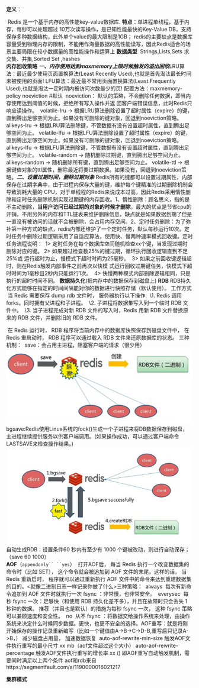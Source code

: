 **定义**：

​    Redis 是一个基于内存的高性能key-value数据库.
**特点**：
​    单进程单线程，基于内存，每秒可以处理超过 10万次读写操作，是已知性能最快的Key-Value DB，支持保存多种数据结构，此外单个value的最大限制是1GB；
​    redis的主要缺点是数据库容量受到物理内存的限制，不能用作海量数据的高性能读写，因此Redis适合的场景主要局限在较小数据量的高性能操作和运算上
**数据类型**
​    Strings,Lists,Sets 求交集、并集,Sorted Set ,hashes    
**内存回收策略**
​    ***一、内存使用达到maxmemory上限时候触发的溢出回收***
​    LRU算法：最近最少使用页面置换算法(Least Recently Used),也就是首先淘汰最长时间未被使用的页面!
​    LFU算法：最近最不常用页面置换算法(Least Frequently Used),也就是淘汰一定时期内被访问次数最少的页!
​    配置方法：maxmemory-policy noeviction   #默认
​        noeviction： 默认的策略，不会删除任何数据，即当内存使用达到阈值的时候，拒绝所有写入操作并返 回客户端错误信息，此时Redis只响应读操作。
​        volatile-lru -> 根据LRU算法删除设置了超时属性（expire）的键，直到腾出足够空间为止。如果没有可删除的键对象，回退到noeviction策略。
​        allkeys-lru -> 根据LRU算法删除键，不管数据有没有设置超时属性，直到腾出足够空间为止。
​        volatile-lfu -> 根据LFU算法删除设置了超时属性（expire）的键，直到腾出足够空间为止。如果没有可删除的键对象，回退到noeviction策略。
​        allkeys-lfu -> 根据LFU算法删除键，不管数据有没有设置超时属性，直到腾出足够空间为止。
​        volatile-random -> 随机删除过期键，直到腾出足够空间为止。
​        allkeys-random -> 随机删除所有键，直到腾出足够空间为止。
​        volatile-ttl -> 根据键值对象的ttl属性，删除最近将要过期数据。如果没有，回退到noeviction策略。
​    ***二、设置过期时间，删除过期对象***
​    Redis所有的键都可以设置过期属性，内部保存在过期字典中，由于进程内保存大量的键，维护每个键精准的过期删除机制会导致消耗大量的 CPU，对于单线程的Redis来说成本过高，因此Redis采用惰性删除和定时任务删除机制实现过期键的内存回收。
​    1、惰性删除：顾名思义，指的是不主动删除，**当用户访问已经过期的对象的时候才删除**，最大的优点是节省cpu的开销，不用另外的内存和TTL链表来维护删除信息，缺点就是如果数据到期了但是一直没有被访问的话就不会被删除，会占用内存空间。
​      2、定时任务删除：为了弥补第一种方式的缺点，redis内部还维护了一个定时任务，默认每秒运行10次。定时任务中删除过期逻辑采用了自适应算法，使用快、慢两种速率模式回收键。
​      定时任务流程说明：
​         1> 定时任务在每个数据库空间随机检查xx个键，当发现过期时删除对应的键。
​         2> 如果超过检查数25%的键过期，循环执行回收逻辑直到不足25%或 运行超时为止，慢模式下超时时间为25毫秒。
​         3> 如果之前回收键逻辑超时，则在Redis触发内部事件之前再次以快模 式运行回收过期键任务，快模式下超时时间为1毫秒且2秒内只能运行1次。
​         4> 快慢两种模式内部删除逻辑相同，只是执行的超时时间不同。
**数据持久化**(把内存中的数据保存到磁盘上) 
​    **RDB**
​        RDB持久化方式能够在指定的时间间隔能对你的数据进行快照存储（默认使用）。
​        工作方式
​            当 Redis 需要保存 dump.rdb 文件时， 服务器执行以下操作:
​            \1. Redis 调用forks。同时拥有父进程和子进程。
​            \2. 子进程将数据集写入到一个临时 RDB 文件中。
​            \3. 当子进程完成对新 RDB 文件的写入时，Redis 用新 RDB 文件替换原来的 RDB 文件，并删除旧的 RDB 文件。

​        在 Redis 运行时， RDB 程序将当前内存中的数据库快照保存到磁盘文件中， 在 Redis 重启动时， RDB 程序可以通过载入 RDB 文件来还原数据库的状态。
​        三种机制：
​        save：会占用主进程，阻塞客户端的请求（很少用）
​        ![file://c:\users\baoyon~1\appdata\local\temp\tmpdkdu_6\1.png](理论基础.assets/1.png)
​        bgsave:Redis使用Linux系统的fock()生成一个子进程来将DB数据保存到磁盘，主进程继续提供服务以供客户端调用。(如果操作成功，可以通过客户端命令LASTSAVE来检查操作结果。)
​        ![file://c:\users\baoyon~1\appdata\local\temp\tmpdkdu_6\2.png](理论基础.assets/2.png)
​        
​        自动生成RDB：设置条件60 秒内有至少有 1000 个键被改动，则进行自动保存；（save 60 1000）    
​    **AOF**（`appendonly`` ``yes`）
​        打开AOF后， 每当 Redis 执行一个改变数据集的命令时（比如 SET）， 这个命令就会被追加到 AOF 文件的末尾。这样的话， 当 Redis 重新启时， 程序就可以通过重新执行 AOF 文件中的命令来达到重建数据集的目的。<就像二进制日志一样记录你做了什么>
​        三种策略：
​            always
​            每次有新命令追加到 AOF 文件时就执行一次 fsync ：非常慢，也非常安全。
​            everysec
​            每秒 fsync 一次：足够快（和使用 RDB 持久化差不多），并且在故障时只会丢失 1 秒钟的数据。
​            推荐（并且也是默认）的措施为每秒 fsync 一次， 这种 fsync 策略可以兼顾速度和安全性。
​            no
​            从不 fsync ：将数据交给操作系统来处理，由操作系统来决定什么时候同步数据。更快，也更不安全的选择。
​       AOF重写：就是将刚开始保存的操作记录重新编写（比如一个键值由A->B->C->D-B,重写后只记录A->B，） 减少磁盘占用量， 加速数据恢复
​        auto-aof-rewrite-min-size	触发AOF文件执行重写的最小尺寸 xx mb（aof文件超过这个大小）
​        auto-aof-rewrite-percentage	触发AOF文件执行重写的增长率 xx ()
​        即AOF重写自动触发机制，需要同时满足以上两个条件
aof和rdb来自https://segmentfault.com/a/1190000016021217

**集群模式**